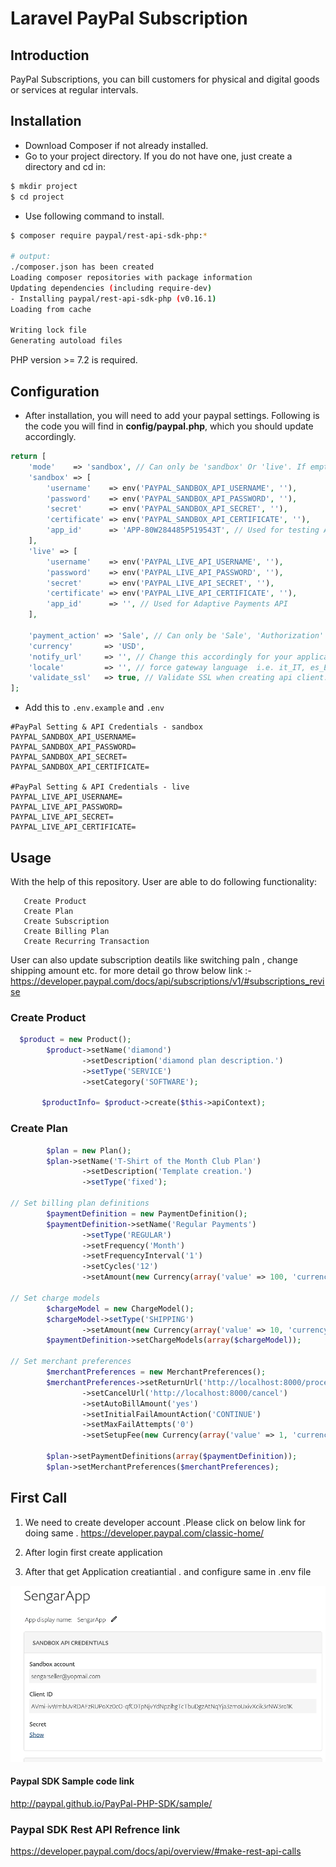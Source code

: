 

# Laravel PayPal Subscription



    
<a name="introduction"></a>
## Introduction


PayPal Subscriptions, you can bill customers for physical and digital goods or services at regular intervals.




<a name="installation"></a>
## Installation

* Download Composer if not already installed.
* Go to your project directory. If you do not have one, just create a directory and cd in:

```bash
$ mkdir project
$ cd project
```

* Use following command to install.


```bash
$ composer require paypal/rest-api-sdk-php:*

# output:
./composer.json has been created
Loading composer repositories with package information
Updating dependencies (including require-dev)
- Installing paypal/rest-api-sdk-php (v0.16.1)
Loading from cache

Writing lock file
Generating autoload files
```

PHP version >= 7.2 is required.



<a name="configuration"></a>
## Configuration

* After installation, you will need to add your paypal settings. Following is the code you will find in **config/paypal.php**, which you should update accordingly.

```php
return [
    'mode'    => 'sandbox', // Can only be 'sandbox' Or 'live'. If empty or invalid, 'live' will be used.
    'sandbox' => [
        'username'    => env('PAYPAL_SANDBOX_API_USERNAME', ''),
        'password'    => env('PAYPAL_SANDBOX_API_PASSWORD', ''),
        'secret'      => env('PAYPAL_SANDBOX_API_SECRET', ''),
        'certificate' => env('PAYPAL_SANDBOX_API_CERTIFICATE', ''),
        'app_id'      => 'APP-80W284485P519543T', // Used for testing Adaptive Payments API in sandbox mode
    ],
    'live' => [
        'username'    => env('PAYPAL_LIVE_API_USERNAME', ''),
        'password'    => env('PAYPAL_LIVE_API_PASSWORD', ''),
        'secret'      => env('PAYPAL_LIVE_API_SECRET', ''),
        'certificate' => env('PAYPAL_LIVE_API_CERTIFICATE', ''),
        'app_id'      => '', // Used for Adaptive Payments API
    ],

    'payment_action' => 'Sale', // Can only be 'Sale', 'Authorization' or 'Order'
    'currency'       => 'USD',
    'notify_url'     => '', // Change this accordingly for your application.
    'locale'         => '', // force gateway language  i.e. it_IT, es_ES, en_US ... (for express checkout only)
    'validate_ssl'   => true, // Validate SSL when creating api client.
];
```

* Add this to `.env.example` and `.env`

```
#PayPal Setting & API Credentials - sandbox
PAYPAL_SANDBOX_API_USERNAME=
PAYPAL_SANDBOX_API_PASSWORD=
PAYPAL_SANDBOX_API_SECRET=
PAYPAL_SANDBOX_API_CERTIFICATE=

#PayPal Setting & API Credentials - live
PAYPAL_LIVE_API_USERNAME=
PAYPAL_LIVE_API_PASSWORD=
PAYPAL_LIVE_API_SECRET=
PAYPAL_LIVE_API_CERTIFICATE=
```

<a name="usage"></a>
## Usage


With the help of this repository. User are able to do following functionality:

       Create Product
	   Create Plan
	   Create Subscription
	   Create Billing Plan
	   Create Recurring Transaction 

User can also update subscription deatils like switching paln , change shipping amount etc. for more detail go throw below link :-
https://developer.paypal.com/docs/api/subscriptions/v1/#subscriptions_revise
     







### Create Product

```php
  $product = new Product();
        $product->setName('diamond')
                ->setDescription('diamond plan description.')
                ->setType('SERVICE')
                ->setCategory('SOFTWARE');
                
       $productInfo= $product->create($this->apiContext);
```


### Create Plan

```php
        $plan = new Plan();
        $plan->setName('T-Shirt of the Month Club Plan')
                ->setDescription('Template creation.')
                ->setType('fixed');

// Set billing plan definitions
        $paymentDefinition = new PaymentDefinition();
        $paymentDefinition->setName('Regular Payments')
                ->setType('REGULAR')
                ->setFrequency('Month')
                ->setFrequencyInterval('1')
                ->setCycles('12')
                ->setAmount(new Currency(array('value' => 100, 'currency' => 'USD')));

// Set charge models
        $chargeModel = new ChargeModel();
        $chargeModel->setType('SHIPPING')
                ->setAmount(new Currency(array('value' => 10, 'currency' => 'USD')));
        $paymentDefinition->setChargeModels(array($chargeModel));

// Set merchant preferences
        $merchantPreferences = new MerchantPreferences();
        $merchantPreferences->setReturnUrl('http://localhost:8000/processagreement')
                ->setCancelUrl('http://localhost:8000/cancel')
                ->setAutoBillAmount('yes')
                ->setInitialFailAmountAction('CONTINUE')
                ->setMaxFailAttempts('0')
                ->setSetupFee(new Currency(array('value' => 1, 'currency' => 'USD')));

        $plan->setPaymentDefinitions(array($paymentDefinition));
        $plan->setMerchantPreferences($merchantPreferences);
```



## First Call 
  
  1. We need to create developer account .Please click on below link for doing same .
      https://developer.paypal.com/classic-home/
 
  2.  After login first create application 
 
  3.  After that  get  Application creatiantial . and configure same in .env file 
  
  ![](https://github.com/pushpendrasengar1988/paypal/blob/master/images/appcretiantial.png)
  
  
  





#### Paypal SDK Sample code link

http://paypal.github.io/PayPal-PHP-SDK/sample/


### Paypal SDK Rest API Refrence  link

https://developer.paypal.com/docs/api/overview/#make-rest-api-calls


 
